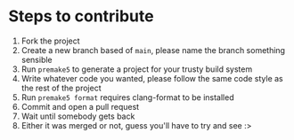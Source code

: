 # Steps to contribute
1. Fork the project
2. Create a new branch based of `main`, please name the branch something sensible
3. Run `premake5` to generate a project for your trusty build system
4. Write whatever code you wanted, please follow the same code style as the rest of the project
5. Run `premake5 format` requires clang-format to be installed
6. Commit and open a pull request
7. Wait until somebody gets back
8. Either it was merged or not, guess you'll have to try and see :>
